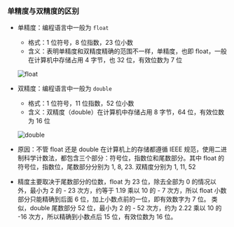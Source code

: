 ### 单精度与双精度的区别

- 单精度：编程语言中一般为 `float`
  - 格式：1 位符号，8 位指数，23 位小数
  - 含义：表明单精度和双精度精确的范围不一样，单精度，也即 float，一般在计算机中存储占用 4 字节，也 32 位，有效位数为 7 位
  
  ![float](https://mortre-picgo.oss-cn-beijing.aliyuncs.com/float.jpg)
  
- 双精度：编程语言中一般为 `double`
  - 格式：1 位符号，11 位指数，52 位小数
  - 含义：双精度（double）在计算机中存储占用 8 字节，64 位，有效位数为 16 位

  ![double](https://mortre-picgo.oss-cn-beijing.aliyuncs.com/double.jpg)



- 原因：不管 float 还是 double 在计算机上的存储都遵循 IEEE 规范，使用二进制科学计数法，都包含三个部分：符号位，指数位和尾数部分。其中 float 的符号位，指数位，尾数部分分别为 1,  8,  23. 双精度分别为 1,  11,  52
- 精度主要取决于尾数部分的位数，float 为 23 位，除去全部为 0 的情况以外，最小为 2 的 - 23 次方，约等于 1.19 乘以 10 的 - 7 次方，所以 float 小数部分只能精确到后面 6 位，加上小数点前的一位，即有效数字为 7 位。  类似，double 尾数部分 52 位，最小为 2 的 - 52 次方，约为 2.22 乘以 10 的 -16 次方，所以精确到小数点后 15 位，有效位数为 16 位。